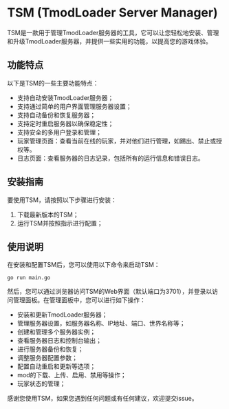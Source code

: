 # TSM (TmodLoader Server Manager)

TSM是一款用于管理TmodLoader服务器的工具，它可以让您轻松地安装、管理和升级TmodLoader服务器，并提供一些实用的功能，以提高您的游戏体验。

## 功能特点

以下是TSM的一些主要功能特点：

- 支持自动安装TmodLoader服务器；
- 支持通过简单的用户界面管理服务器设置；
- 支持自动备份和恢复服务器；
- 支持定时重启服务器以确保稳定性；
- 支持安全的多用户登录和管理；
- 玩家管理页面：查看当前在线的玩家，并对他们进行管理，如踢出、禁止或授权等。
- 日志页面：查看服务器的日志记录，包括所有的运行信息和错误日志。

## 安装指南

要使用TSM，请按照以下步骤进行安装：

1. 下载最新版本的TSM；
2. 运行TSM并按照指示进行配置；

## 使用说明

在安装和配置TSM后，您可以使用以下命令来启动TSM：

```
go run main.go
```

然后，您可以通过浏览器访问TSM的Web界面（默认端口为3701），并登录以访问管理面板。在管理面板中，您可以进行如下操作：

- 安装和更新TmodLoader服务器；
- 管理服务器设置，如服务器名称、IP地址、端口、世界名称等；
- 创建和管理多个服务器实例；
- 查看服务器日志和控制台输出；
- 进行服务器备份和恢复；
- 调整服务器配置参数；
- 配置自动重启和更新等选项；
- mod的下载、上传、启用、禁用等操作；
- 玩家状态的管理；



感谢您使用TSM，如果您遇到任何问题或有任何建议，欢迎提交issue。

